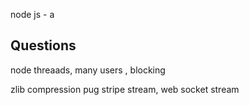 node js - a

## Questions

node threaads, many users , blocking

zlib compression
pug
stripe stream, web socket stream
